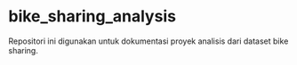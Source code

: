# bike_sharing_analysis
Repositori ini digunakan untuk dokumentasi proyek analisis dari dataset bike sharing.
